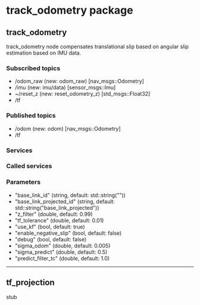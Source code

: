# track_odometry package

## track_odometry

track_odometry node compensates translational slip based on angular slip estimation based on IMU data.

### Subscribed topics

* /odom_raw (new: odom_raw) [nav_msgs::Odometry]
* /imu (new: imu/data) [sensor_msgs::Imu]
* ~/reset_z (new: reset_odometry_z) [std_msgs::Float32]
* /tf

### Published topics

* /odom (new: odom) [nav_msgs::Odometry]
* /tf

### Services


### Called services


### Parameters

* "base_link_id" (string, default: std::string(""))
* "base_link_projected_id" (string, default: std::string("base_link_projected"))
* "z_filter" (double, default: 0.99)
* "tf_tolerance" (double, default: 0.01)
* "use_kf" (bool, default: true)
* "enable_negative_slip" (bool, default: false)
* "debug" (bool, default: false)
* "sigma_odom" (double, default: 0.005)
* "sigma_predict" (double, default: 0.5)
* "predict_filter_tc" (double, default: 1.0)

----
## tf_projection

stub
